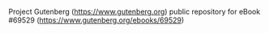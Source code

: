 Project Gutenberg (https://www.gutenberg.org) public repository for
eBook #69529 (https://www.gutenberg.org/ebooks/69529)
